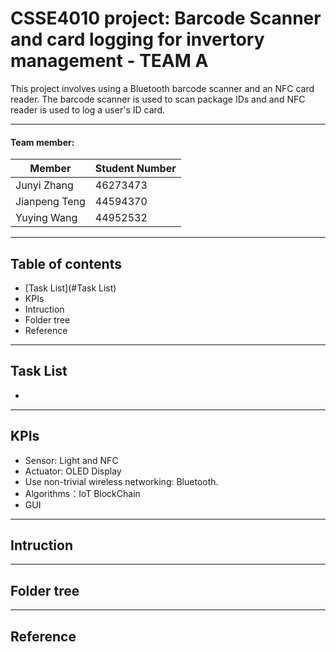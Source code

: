 # CSSE4010 project: Barcode Scanner and card logging for invertory management - TEAM A
This project involves using a Bluetooth barcode scanner and an NFC card reader. The barcode scanner is used to scan package IDs and and NFC reader is used to log a user's ID card.

**** 
#### Team member:

|Member|Student Number|
|---|---
|Junyi Zhang|  46273473
|Jianpeng Teng|  44594370
|Yuying Wang|  44952532
**** 
## Table of contents
* [Task List](#Task List)
* KPIs
* Intruction
* Folder tree
* Reference
***
## Task List
*
***
## KPIs
* Sensor: Light and NFC
* Actuator: OLED Display
* Use non-trivial wireless networking: Bluetooth. 
* Algorithms：IoT BlockChain
* GUI
***
## Intruction

***
## Folder tree

***
## Reference




